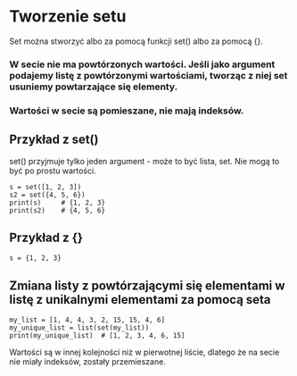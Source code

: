 # Tworzenie setu  
Set można stworzyć albo za pomocą funkcji set() albo za pomocą {}.  
### W secie nie ma powtórzonych wartości. Jeśli jako argument podajemy listę z powtórzonymi wartościami, tworząc z niej set usuniemy powtarzające się elementy.  
### Wartości w secie są pomieszane, nie mają indeksów.  
  
## Przykład z set()   
set() przyjmuje tylko jeden argument - może to być lista, set. Nie mogą to być po prostu wartości.  
```
s = set([1, 2, 3])
s2 = set({4, 5, 6})
print(s)     # {1, 2, 3}
print(s2)    # {4, 5, 6}
```
  
## Przykład z {}   
```
s = {1, 2, 3}
```
  
## Zmiana listy z powtórzającymi się elementami w listę z unikalnymi elementami za pomocą seta   

```
my_list = [1, 4, 4, 3, 2, 15, 15, 4, 6]
my_unique_list = list(set(my_list))
print(my_unique_list)  # [1, 2, 3, 4, 6, 15]
```
Wartości są w innej kolejności niż w pierwotnej liście, dlatego że na secie nie miały indeksów, zostały przemieszane.
